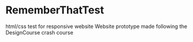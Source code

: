 # RememberThatTest
html/css test for responsive website
Website prototype made following the DesignCourse crash course
